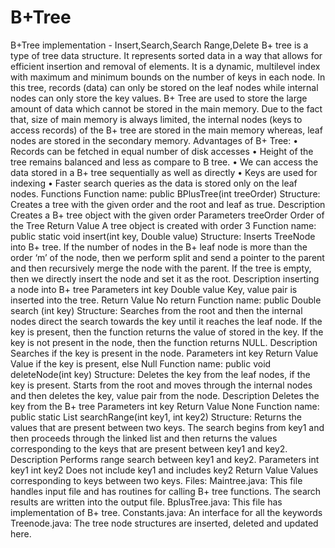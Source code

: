 # B+Tree
B+Tree implementation - Insert,Search,Search Range,Delete
B+ tree is a type of tree data structure. It represents sorted data in a way that allows for efficient
insertion and removal of elements. It is a dynamic, multilevel index with maximum and minimum
bounds on the number of keys in each node. In this tree, records (data) can only be stored on
the leaf nodes while internal nodes can only store the key values. B+ Tree are used to store the
large amount of data which cannot be stored in the main memory. Due to the fact that, size of
main memory is always limited, the internal nodes (keys to access records) of the B+ tree are
stored in the main memory whereas, leaf nodes are stored in the secondary memory.
Advantages of B+ Tree:
• Records can be fetched in equal number of disk accesses
• Height of the tree remains balanced and less as compare to B tree.
• We can access the data stored in a B+ tree sequentially as well as directly
• Keys are used for indexing
• Faster search queries as the data is stored only on the leaf nodes.
Functions
Function name: public BPlusTree(int treeOrder)
Structure: Creates a tree with the given order and the root and leaf as true.
Description Creates a B+ tree object with the given order
Parameters treeOrder Order of the Tree
Return Value A tree object is created with order 3
Function name: public static void insert(int key, Double value)
Structure: Inserts TreeNode into B+ tree. If the number of nodes in the B+ leaf node is more than
the order ‘m’ of the node, then we perform split and send a pointer to the parent and then
recursively merge the node with the parent. If the tree is empty, then we directly insert the node
and set it as the root.
Description inserting a node into B+ tree
Parameters int key
Double value
Key, value pair is inserted into the tree.
Return Value No return
Function name: public Double search (int key)
Structure: Searches from the root and then the internal nodes direct the search towards the key
until it reaches the leaf node. If the key is present, then the function returns the value of stored in
the key. If the key is not present in the node, then the function returns NULL.
Description Searches if the key is present in the node.
Parameters int key
Return Value Value if the key is present, else Null
Function name: public void deleteNode(int key)
Structure: Deletes the key from the leaf nodes, if the key is present. Starts from the root and
moves through the internal nodes and then deletes the key, value pair from the node.
Description Deletes the key from the B+ tree
Parameters int key
Return Value None
Function name: public static List<Double> searchRange(int key1, int key2)
Structure: Returns the values that are present between two keys. The search begins from key1
and then proceeds through the linked list and then returns the values corresponding to the keys
that are present between key1 and key2.
Description Performs range search between key1 and key2.
Parameters int key1
int key2
Does not include key1 and includes key2
Return Value Values corresponding to keys between two keys.
Files:
Maintree.java:
This file handles input file and has routines for calling B+ tree functions.
The search results are written into the output file.
BplusTree.java:
This file has implementation of B+ tree.
Constants.java:
An interface for all the keywords
Treenode.java:
The tree node structures are inserted, deleted and updated here.
